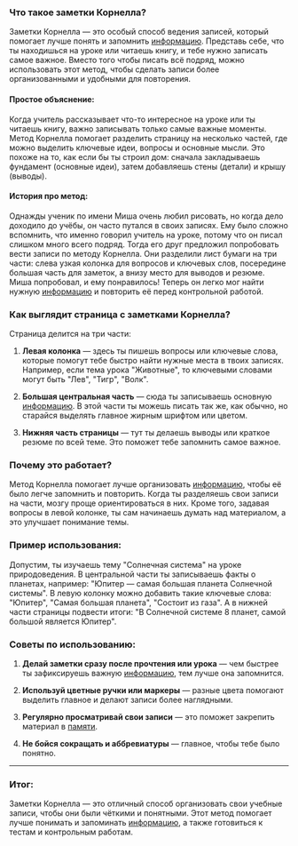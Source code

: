 ### Что такое заметки Корнелла?

Заметки Корнелла — это особый способ ведения записей, который помогает лучше понять и запомнить [информацию](Информация.md). Представь себе, что ты находишься на уроке или читаешь книгу, и тебе нужно записать самое важное. Вместо того чтобы писать всё подряд, можно использовать этот метод, чтобы сделать записи более организованными и удобными для повторения.

#### Простое объяснение:
Когда учитель рассказывает что-то интересное на уроке или ты читаешь книгу, важно записывать только самые важные моменты. Метод Корнелла помогает разделить страницу на несколько частей, где можно выделить ключевые идеи, вопросы и основные мысли. Это похоже на то, как если бы ты строил дом: сначала закладываешь фундамент (основные идеи), затем добавляешь стены (детали) и крышу (выводы).

#### История про метод:
Однажды ученик по имени Миша очень любил рисовать, но когда дело доходило до учёбы, он часто путался в своих записях. Ему было сложно вспомнить, что именно говорил учитель на уроке, потому что он писал слишком много всего подряд. Тогда его друг предложил попробовать вести записи по методу Корнелла. Они разделили лист бумаги на три части: слева узкая колонка для вопросов и ключевых слов, посередине большая часть для заметок, а внизу место для выводов и резюме. Миша попробовал, и ему понравилось! Теперь он легко мог найти нужную [информацию](Информация.md) и повторить её перед контрольной работой.

### Как выглядит страница с заметками Корнелла?

Страница делится на три части:
1. **Левая колонка** — здесь ты пишешь вопросы или ключевые слова, которые помогут тебе быстро найти нужные места в твоих записях. Например, если тема урока "Животные", то ключевыми словами могут быть "Лев", "Тигр", "Волк".
   
2. **Большая центральная часть** — сюда ты записываешь основную [информацию](Информация.md). В этой части ты можешь писать так же, как обычно, но старайся выделять главное жирным шрифтом или цветом.

3. **Нижняя часть страницы** — тут ты делаешь выводы или краткое резюме по всей теме. Это поможет тебе запомнить самое важное.

### Почему это работает?

Метод Корнелла помогает лучше организовать [информацию](Информация.md), чтобы её было легче запомнить и повторить. Когда ты разделяешь свои записи на части, мозгу проще ориентироваться в них. Кроме того, задавая вопросы в левой колонке, ты сам начинаешь думать над материалом, а это улучшает понимание темы.

### Пример использования:

Допустим, ты изучаешь тему "Солнечная система" на уроке природоведения. В центральной части ты записываешь факты о планетах, например: "Юпитер — самая большая планета Солнечной системы". В левую колонку можно добавить такие ключевые слова: "Юпитер", "Самая большая планета", "Состоит из газа". А в нижней части страницы подвести итоги: "В Солнечной системе 8 планет, самой большой является Юпитер".

### Советы по использованию:

1. **Делай заметки сразу после прочтения или урока** — чем быстрее ты зафиксируешь важную [информацию](Информация.md), тем лучше она запомнится.
  
2. **Используй цветные ручки или маркеры** — разные цвета помогают выделить главное и делают записи более наглядными.

3. **Регулярно просматривай свои записи** — это поможет закрепить материал в [памяти](Память.md).

4. **Не бойся сокращать и аббревиатуры** — главное, чтобы тебе было понятно.

---

### Итог:

Заметки Корнелла — это отличный способ организовать свои учебные записи, чтобы они были чёткими и понятными. Этот метод помогает лучше понимать и запоминать [информацию](Информация.md), а также готовиться к тестам и контрольным работам.